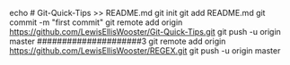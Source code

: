 echo # Git-Quick-Tips >> README.md
git init
git add README.md
git commit -m "first commit"
git remote add origin https://github.com/LewisEllisWooster/Git-Quick-Tips.git
git push -u origin master
#####################3
git remote add origin https://github.com/LewisEllisWooster/REGEX.git
git push -u origin master
